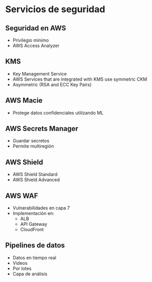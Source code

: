 # Servicios de seguridad

## Seguridad en AWS

* Privilegio mínimo
* AWS Access Analyzer

## KMS

* Key Management Service
* AWS Services that are integrated with KMS use symmetric CKM
* Asymmetric (RSA and ECC Key Pairs)

## AWS Macie

* Protege datos confidenciales utilizando ML

## AWS Secrets Manager

* Guardar secretos
* Permite multiregión

## AWS Shield

* AWS Shield Standard
* AWS Shield Advanced

## AWS WAF

* Vulnerabilidades en capa 7
* Implementación en:
    * ALB
    * API Gateway
    * CloudFront

## Pipelines de datos

* Datos en tiempo real
* Videos
* Por lotes
* Capa de análisis